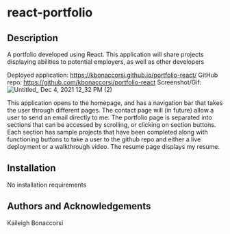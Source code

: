 # react-portfolio

## Description
A portfolio developed using React.  This application will share projects displaying abilities to potential employers, as well as other developers

Deployed application: https://kbonaccorsi.github.io/portfolio-react/
GitHub repo: https://github.com/kbonaccorsi/portfolio-react
Screenshot/Gif:![Untitled_ Dec 4, 2021 12_32 PM (2)](https://user-images.githubusercontent.com/86372011/144720874-61e8f70e-b3ee-45e1-82cf-9bc14661f1aa.gif)


This application opens to the homepage, and has a navigation bar that takes the user through different pages.  The contact page will (in future) allow a user to send an email directly to me.  The portfolio page is separated into sections that can be accessed by scrolling, or clicking on section buttons.  Each section has sample projects that have been completed along with functioning buttons to take a user to the github repo and either a live deployment or a walkthrough video.  The resume page displays my resume.

## Installation
No installation requirements

## Authors and Acknowledgements
Kaileigh Bonaccorsi

